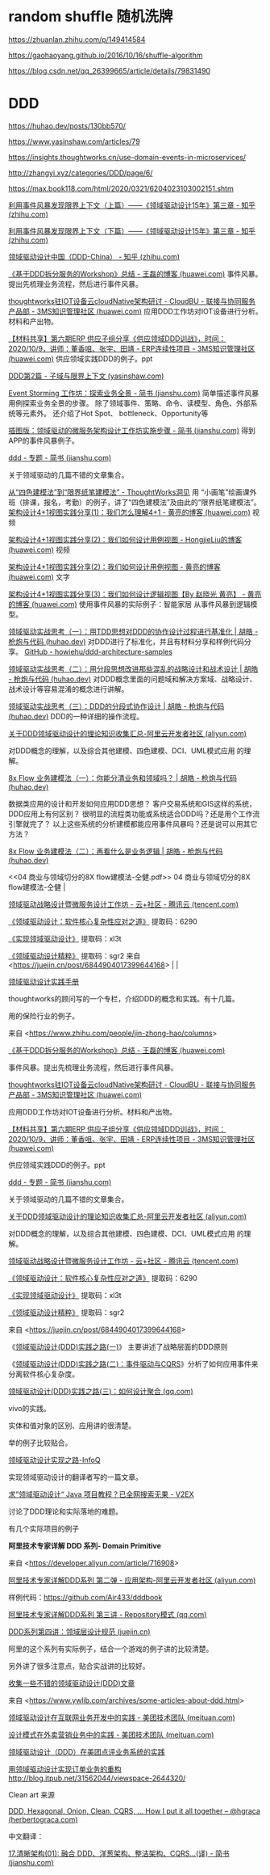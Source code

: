 # random shuffle 随机洗牌

https://zhuanlan.zhihu.com/p/149414584

https://gaohaoyang.github.io/2016/10/16/shuffle-algorithm

https://blog.csdn.net/qq_26399665/article/details/79831490



# DDD
https://huhao.dev/posts/130bb570/

https://www.yasinshaw.com/articles/79

https://insights.thoughtworks.cn/use-domain-events-in-microservices/

http://zhangyi.xyz/categories/DDD/page/6/

https://max.book118.com/html/2020/0321/6204023103002151.shtm



[利用事件风暴发现限界上下文（上篇）——《领域驱动设计15年》第三章 - 知乎 (zhihu.com)](https://zhuanlan.zhihu.com/p/74620080)

[利用事件风暴发现限界上下文（下篇）——《领域驱动设计15年》第三章 - 知乎 (zhihu.com)](https://zhuanlan.zhihu.com/p/75637519)

[领域驱动设计中国（DDD-China） - 知乎 (zhihu.com)](https://www.zhihu.com/column/ddd-china)


[《基于DDD拆分服务的Workshop》总结 - 王磊的博客 (huawei.com)](http://3ms.huawei.com/km/blogs/details/5078273) 事件风暴。提出先梳理业务流程，然后进行事件风暴。   

[thoughtworks驻IOT设备云cloudNative架构研讨 - CloudBU - 联接与协同服务产品部 - 3MS知识管理社区 (huawei.com)](http://3ms.huawei.com/km/groups/2978389/blogs/details/6611513#preview_attachment_box_6611513) 应用DDD工作坊对IOT设备进行分析。材料和产出物。  

[【材料共享】第六期ERP 供应子组分享《供应领域DDD训战》，时间：2020/10/9，讲师：董香咀、张宇、田靖 - ERP连续性项目 - 3MS知识管理社区 (huawei.com)](http://3ms.huawei.com/km/groups/3944472/blogs/details/9393283) 供应领域实践DDD的例子。ppt 

[DDD第2篇 - 子域与限界上下文 (yasinshaw.com)](https://www.yasinshaw.com/articles/79)  

[Event Storming 工作坊：探索业务全景 - 简书 (jianshu.com)](https://www.jianshu.com/p/d79e020cad2d) 简单描述事件风暴用例探索业务全景的步骤。 除了领域事件、策略、命令、读模型、角色、外部系统等元素外。 还介绍了Hot Spot、 bottleneck、Opportunity等  

[插图版：领域驱动的微服务架构设计工作坊实施步骤 - 简书 (jianshu.com)](https://www.jianshu.com/p/eadbec49fbbc) 得到APP的事件风暴例子。

[ddd - 专题 - 简书 (jianshu.com)](https://www.jianshu.com/c/73cf31c7838c)

关于领域驱动的几篇不错的文章集合。

 [从“四色建模法”到“限界纸笔建模法” - ThoughtWorks洞见](https://insights.thoughtworks.cn/paper-pen-modeling/) 
 用 “小画笔”绘画课外班（排课，报名，考勤）的例子，讲了“四色建模法”及由此的“限界纸笔建模法”。           
[架构设计4+1视图实践分享(1)：我们怎么理解4+1 - 黄亮的博客 (huawei.com)](http://3ms.huawei.com/km/blogs/details/9705803) 视频   

[架构设计4+1视图实践分享(2)：我们如何设计用例视图 - HongjieLiu的博客 (huawei.com)](http://3ms.huawei.com/km/blogs/details/9714139) 视频 

[架构设计4+1视图实践分享(2)：我们如何设计用例视图 - 黄亮的博客 (huawei.com)](http://3ms.huawei.com/km/blogs/details/9705821) 文字     

[架构设计4+1视图实践分享(3)：我们如何设计逻辑视图【By 赵晓光 黄亮】 - 黄亮的博客 (huawei.com)](http://3ms.huawei.com/km/blogs/details/9707149) 使用事件风暴的实际例子：智能家居 从事件风暴到逻辑模型。

[领域驱动实战思考（一）：用TDD思想对DDD的协作设计过程进行基准化 \| 胡皓 - 枪炮与代码 (huhao.dev)](https://huhao.dev/posts/130bb570/) 对DDD进行了标准化，并且有材料分享和样例代码分享。 [GitHub - howiehu/ddd-architecture-samples](https://github.com/howiehu/ddd-architecture-samples)   

[领域驱动实战思考（二）：用分段思想改进那些混乱的战略设计和战术设计 \| 胡皓 - 枪炮与代码 (huhao.dev)](https://huhao.dev/posts/58fe0824/) 对DDD概念里面的问题域和解决方案域、战略设计、战术设计等容易混淆的概念进行讲解。   

[领域驱动实战思考（三）：DDD的分段式协作设计 \| 胡皓 - 枪炮与代码 (huhao.dev)](https://huhao.dev/posts/61190ae2/)   DDD的一种详细的操作流程。 

[关于DDD领域驱动设计的理论知识收集汇总-阿里云开发者社区
(aliyun.com)](https://developer.aliyun.com/article/53436)

对DDD概念的理解，以及综合其他建模、四色建模、DCI、UML模式应用 的理解。

[8x Flow 业务建模法（一）：你能分清业务和领域吗？ \| 胡皓 - 枪炮与代码 (huhao.dev)](https://huhao.dev/posts/2932e594/) 

数据类应用的设计和开发如何应用DDD思想？ 客户交易系统和GIS这样的系统，DDD应用上有何区别？ 很明显的流程类功能或系统适合DDD吗？还是用个工作流引擎就完了？ 以上这些系统的分析建模都能应用事件风暴吗？还是说可以用其它方法？     

[8x Flow 业务建模法（二）：再看什么是业务逻辑 \| 胡皓 - 枪炮与代码 (huhao.dev)](https://huhao.dev/posts/a7c771dd/) 

\<\<04 商业与领域切分的8X flow建模法-仝健.pdf\>\> 04 商业与领域切分的8X flow建模法-仝健 |  

[领域驱动战略设计暨微服务设计工作坊 - 云+社区 - 腾讯云 (tencent.com)](https://cloud.tencent.com/developer/article/1380410)                                       

[《领域驱动设计：软件核心复杂性应对之道》](https://pan.baidu.com/s/1hQ2TlvRCYdywBdSEKBPWkQ) 提取码：6290

[《实现领域驱动设计》](https://pan.baidu.com/s/1CTCq-3sReQTLcv3If8IDvQ) 提取码：xl3t 

[《领域驱动设计精粹》](https://pan.baidu.com/s/1rGSRvuRErknVpHgZ2FXbXQ) 提取码：sgr2   来自 \<<https://juejin.cn/post/6844904017399644168>\>  |   |

[领域驱动设计实践手册](https://www.zhihu.com/column/c_1208715969939640320)

thoughtworks的顾问写的一个专栏，介绍DDD的概念和实践。有十几篇。

用的保险行业的例子。

来自 \<<https://www.zhihu.com/people/jin-zhong-hao/columns>\>

[《基于DDD拆分服务的Workshop》总结 - 王磊的博客
(huawei.com)](http://3ms.huawei.com/km/blogs/details/5078273)

事件风暴。提出先梳理业务流程，然后进行事件风暴。

[thoughtworks驻IOT设备云cloudNative架构研讨 - CloudBU - 联接与协同服务产品部 -
3MS知识管理社区
(huawei.com)](http://3ms.huawei.com/km/groups/2978389/blogs/details/6611513#preview_attachment_box_6611513)

应用DDD工作坊对IOT设备进行分析。材料和产出物。

[【材料共享】第六期ERP
供应子组分享《供应领域DDD训战》，时间：2020/10/9，讲师：董香咀、张宇、田靖 -
ERP连续性项目 - 3MS知识管理社区
(huawei.com)](http://3ms.huawei.com/km/groups/3944472/blogs/details/9393283)

供应领域实践DDD的例子。ppt

[ddd - 专题 - 简书 (jianshu.com)](https://www.jianshu.com/c/73cf31c7838c)

关于领域驱动的几篇不错的文章集合。

[关于DDD领域驱动设计的理论知识收集汇总-阿里云开发者社区
(aliyun.com)](https://developer.aliyun.com/article/53436)

对DDD概念的理解，以及综合其他建模、四色建模、DCI、UML模式应用 的理解。

[领域驱动战略设计暨微服务设计工作坊 - 云+社区 - 腾讯云
(tencent.com)](https://cloud.tencent.com/developer/article/1380410)

[《领域驱动设计：软件核心复杂性应对之道》](https://pan.baidu.com/s/1hQ2TlvRCYdywBdSEKBPWkQ)
提取码：6290

[《实现领域驱动设计》](https://pan.baidu.com/s/1CTCq-3sReQTLcv3If8IDvQ)
提取码：xl3t

[《领域驱动设计精粹》](https://pan.baidu.com/s/1rGSRvuRErknVpHgZ2FXbXQ)
提取码：sgr2

来自 \<<https://juejin.cn/post/6844904017399644168>\>

《[领域驱动设计(DDD)实践之路(一)](http://mp.weixin.qq.com/s?__biz=MzI4NjY4MTU5Nw==&mid=2247486441&idx=1&sn=2b617573cd40118cbb3978398bef7a24&chksm=ebd87b7bdcaff26d8d0d770840a494a110f40c53db8a714456ab098370beebf5b3c5b9abfd6b&scene=21#wechat_redirect)》
    主要讲述了战略层面的DDD原则

《[领域驱动设计(DDD)实践之路(二)：事件驱动与CQRS](http://mp.weixin.qq.com/s?__biz=MzI4NjY4MTU5Nw==&mid=2247486689&idx=1&sn=3d73f1a466aa8270db39a84244df3ac5&chksm=ebd87c73dcaff5655494060e1afe52256627a996b993329fcf7fc9341457d39afab7bfa9e3e7&scene=21#wechat_redirect)》分析了如何应用事件来分离软件核心复杂度。

 [领域驱动设计(DDD)实践之路(三)：如何设计聚合
        (qq.com)](https://mp.weixin.qq.com/s?__biz=MzI4NjY4MTU5Nw==&mid=2247486850&idx=1&sn=442d44af822b9acf860f4345d538a52c&chksm=ebd87d10dcaff40683ab04ba02043b135d47020821aa9261ab48b270d3f6d1b42e3087a84049&scene=178&cur_album_id=1500542612812955651#rd)

vivo的实践。

实体和值对象的区别、应用讲的很清楚。

举的例子比较贴合。

[领域驱动设计实现之路-InfoQ](https://www.infoq.cn/article/implementation-road-of-domain-driven-design/)

实现领域驱动设计的翻译者写的一篇文章。

[求“领域驱动设计“ Java 项目教程？已全网搜索无果 -
V2EX](https://www.v2ex.com/t/768104)

讨论了DDD理论和实际落地的难题。

有几个实际项目的例子

**阿里技术专家详解 DDD 系列- Domain Primitive**

来自 \<<https://developer.aliyun.com/article/716908>\>

[阿里技术专家详解DDD系列 第二弹 - 应用架构-阿里云开发者社区
(aliyun.com)](https://developer.aliyun.com/article/719251)

样例代码：https://github.com/Air433/dddbook

[阿里技术专家详解DDD系列 第三讲 - Repository模式
(qq.com)](https://mp.weixin.qq.com/s/1bcymUcjCkOdvVygunShmw)

[DDD系列第四讲：领域层设计规范
(juejin.cn)](https://juejin.cn/post/6912228908075057166)

阿里的这个系列有实际例子，结合一个游戏的例子讲的比较清楚。

另外讲了很多注意点，贴合实战讲的比较好。

[收集一些不错的领域驱动设计(DDD)文章](https://www.ywlib.com/archives/some-articles-about-ddd.html)

来自 \<<https://www.ywlib.com/archives/some-articles-about-ddd.html>\>

[领域驱动设计在互联网业务开发中的实践 - 美团技术团队
(meituan.com)](https://tech.meituan.com/2017/12/22/ddd-in-practice.html)

[设计模式在外卖营销业务中的实践 - 美团技术团队
(meituan.com)](https://tech.meituan.com/2020/03/19/design-pattern-practice-in-marketing.html)

[领域驱动设计（DDD）在美团点评业务系统的实践](https://developer.aliyun.com/article/319159)


[用领域驱动设计实现订单业务的重构](https://www.sohu.com/a/450931821_673711)
http://blog.itpub.net/31562044/viewspace-2644320/



Clean art 来源

[DDD, Hexagonal, Onion, Clean, CQRS, … How I put it all together – @hgraca
(herbertograca.com)](https://herbertograca.com/2017/11/16/explicit-architecture-01-ddd-hexagonal-onion-clean-cqrs-how-i-put-it-all-together/)

中文翻译：

[17.清晰架构(01): 融合 DDD、洋葱架构、整洁架构、CQRS...(译) - 简书
(jianshu.com)](https://www.jianshu.com/p/d3e8b9ac097b)



